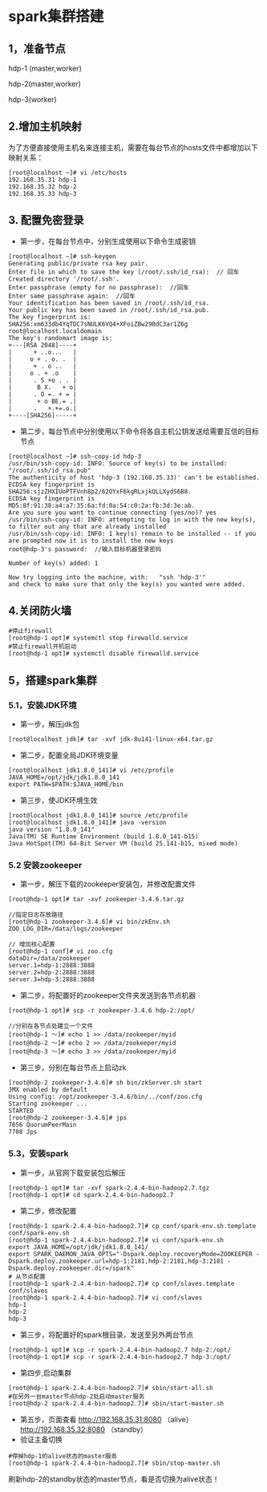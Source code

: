 # spark集群搭建
## 1，准备节点
hdp-1 (master,worker)

hdp-2(master,worker)

hdp-3(worker)
## 2.增加主机映射
为了方便直接使用主机名来连接主机，需要在每台节点的hosts文件中都增加以下映射关系：

```
[root@localhost ~]# vi /etc/hosts
192.168.35.31 hdp-1
192.168.35.32 hdp-2
192.168.35.33 hdp-3
```
## 3. 配置免密登录
* 第一步，在每台节点中，分别生成使用以下命令生成密钥

```
[root@localhost ~]# ssh-keygen
Generating public/private rsa key pair.
Enter file in which to save the key (/root/.ssh/id_rsa):  // 回车
Created directory '/root/.ssh'.
Enter passphrase (empty for no passphrase):  //回车
Enter same passphrase again:  //回车
Your identification has been saved in /root/.ssh/id_rsa.
Your public key has been saved in /root/.ssh/id_rsa.pub.
The key fingerprint is:
SHA256:xm633db4YqTDC7sNULK6VQ4+XFoiZBw290dC3ar1Z6g root@localhost.localdomain
The key's randomart image is:
+---[RSA 2048]----+
|      + ..o...   |
|     o + . o. .  |
|      + . o ..   |
|     o . + .o    |
|      . S +o . . |
|       B X.   + o|
|      . O =. + = |
|       + o BE.= .|
|      .   +.+=.o.|
+----[SHA256]-----+

```
* 第二步，每台节点中分别使用以下命令将各自主机公钥发送给需要互信的目标节点

```
[root@localhost ~]# ssh-copy-id hdp-3
/usr/bin/ssh-copy-id: INFO: Source of key(s) to be installed: "/root/.ssh/id_rsa.pub"
The authenticity of host 'hdp-3 (192.168.35.33)' can't be established.
ECDSA key fingerprint is SHA256:sjzZHXIUoPTFVnh8p2/62OYxF6kgRLxjkQLLXydS6B8.
ECDSA key fingerprint is MD5:8f:91:38:a4:a7:35:6a:fd:0a:54:c0:2a:fb:3d:3e:ab.
Are you sure you want to continue connecting (yes/no)? yes
/usr/bin/ssh-copy-id: INFO: attempting to log in with the new key(s), to filter out any that are already installed
/usr/bin/ssh-copy-id: INFO: 1 key(s) remain to be installed -- if you are prompted now it is to install the new keys
root@hdp-3's password:  //输入目标机器登录密码

Number of key(s) added: 1

Now try logging into the machine, with:   "ssh 'hdp-3'"
and check to make sure that only the key(s) you wanted were added.
```

## 4.关闭防火墙

```
#停止firewall
[root@hdp-1 opt]# systemctl stop firewalld.service  
#禁止firewall开机启动
[root@hdp-1 opt]# systemctl disable firewalld.service 

```
## 5，搭建spark集群
### 5.1，安装JDK环境
* 第一步，解压jdk包

```
[root@localhost jdk]# tar -xvf jdk-8u141-linux-x64.tar.gz 
```
* 第二步，配置全局JDK环境变量

```
[root@localhost jdk1.8.0_141]# vi /etc/profile
JAVA_HOME=/opt/jdk/jdk1.8.0_141
export PATH=$PATH:$JAVA_HOME/bin
```
* 第三步，使JDK环境生效

```
[root@localhost jdk1.8.0_141]# source /etc/profile
[root@localhost jdk1.8.0_141]# java -version
java version "1.8.0_141"
Java(TM) SE Runtime Environment (build 1.8.0_141-b15)
Java HotSpot(TM) 64-Bit Server VM (build 25.141-b15, mixed mode)
```
### 5.2 安装zookeeper
* 第一步，解压下载的zookeeper安装包，并修改配置文件

```
[root@hdp-1 opt]# tar -xvf zookeeper-3.4.6.tar.gz 

//指定日志存放路径
[root@hdp-1 zookeeper-3.4.6]# vi bin/zkEnv.sh 
ZOO_LOG_DIR=/data/logs/zookeeper

// 增加核心配置
[root@hdp-1 conf]# vi zoo.cfg 
dataDir=/data/zookeeper
server.1=hdp-1:2888:3888
server.2=hdp-2:2888:3888
server.3=hdp-3:2888:3888

```
* 第二步，将配置好的zookeeper文件夹发送到各节点机器

```
[root@hdp-1 opt]# scp -r zookeeper-3.4.6 hdp-2:/opt/

//分别在各节点处建立一个文件
[root@hdp-1 ～]# echo 1 >> /data/zookeeper/myid
[root@hdp-2 ～]# echo 2 >> /data/zookeeper/myid
[root@hdp-3 ～]# echo 3 >> /data/zookeeper/myid

```
* 第三步，分别在每台节点上启动zk

```
[root@hdp-2 zookeeper-3.4.6]# sh bin/zkServer.sh start
JMX enabled by default
Using config: /opt/zookeeper-3.4.6/bin/../conf/zoo.cfg
Starting zookeeper ... 
STARTED
[root@hdp-2 zookeeper-3.4.6]# jps
7656 QuorumPeerMain
7708 Jps
```
### 5.3，安装spark
* 第一步，从官网下载安装包后解压

```
[root@hdp-1 opt]# tar -xvf spark-2.4.4-bin-hadoop2.7.tgz
[root@hdp-1 opt]# cd spark-2.4.4-bin-hadoop2.7
```
* 第二步，修改配置

```
[root@hdp-1 spark-2.4.4-bin-hadoop2.7]# cp conf/spark-env.sh.template conf/spark-env.sh
[root@hdp-1 spark-2.4.4-bin-hadoop2.7]# vi conf/spark-env.sh
export JAVA_HOME=/opt/jdk/jdk1.8.0_141/
export SPARK_DAEMON_JAVA_OPTS="-Dspark.deploy.recoveryMode=ZOOKEEPER -Dspark.deploy.zookeeper.url=hdp-1:2181,hdp-2:2181,hdp-3:2181 -Dspark.deploy.zookeeper.dir=/spark"
# 从节点配置
[root@hdp-1 spark-2.4.4-bin-hadoop2.7]# cp conf/slaves.template conf/slaves
[root@hdp-1 spark-2.4.4-bin-hadoop2.7]# vi conf/slaves
hdp-1
hdp-2
hdp-3
```
* 第三步，将配置好的spark根目录，发送至另外两台节点

```
[root@hdp-1 opt]# scp -r spark-2.4.4-bin-hadoop2.7 hdp-2:/opt/
[root@hdp-1 opt]# scp -r spark-2.4.4-bin-hadoop2.7 hdp-3:/opt/
```
* 第四步,启动集群

```
[root@hdp-1 spark-2.4.4-bin-hadoop2.7]# sbin/start-all.sh 
#在另外一台master节点hdp-2处启动master服务
[root@hdp-2 spark-2.4.4-bin-hadoop2.7]# sbin/start-master.sh 
```
* 第五步，页面查看
http://192.168.35.31:8080  （alive）
http://192.168.35.32:8080   （standby）
* 验证主备切换

```
#停掉hdp-1的alive状态的master服务
[root@hdp-1 spark-2.4.4-bin-hadoop2.7]# sbin/stop-master.sh 
```
刷新hdp-2的standby状态的master节点，看是否切换为alive状态！


